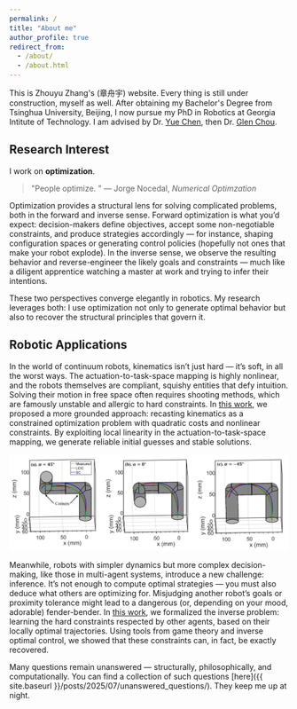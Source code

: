```yaml
---
permalink: /
title: "About me"
author_profile: true
redirect_from: 
  - /about/
  - /about.html
---
```


This is Zhouyu Zhang's (章舟宇) website. Every thing is still under construction, myself as well. After obtaining my Bachelor's Degree from Tsinghua University, Beijing, I now pursue my PhD in Robotics at Georgia Intitute of Technology. I am advised by Dr. [Yue Chen](https://sites.google.com/view/bm2lab), then Dr. [Glen Chou](https://glenchou.github.io/).

Research Interest
------
I work on **optimization**.

> "People optimize. "
> — Jorge Nocedal, *Numerical Optimzation*

Optimization provides a structural lens for solving complicated problems, both in the forward and inverse sense. Forward optimization is what you’d expect: decision-makers define objectives, accept some non-negotiable constraints, and produce strategies accordingly — for instance, shaping configuration spaces or generating control policies (hopefully not ones that make your robot explode). In the inverse sense, we observe the resulting behavior and reverse-engineer the likely goals and constraints — much like a diligent apprentice watching a master at work and trying to infer their intentions.

These two perspectives converge elegantly in robotics. My research leverages both: I use optimization not only to generate optimal behavior but also to recover the structural principles that govern it.

Robotic Applications
------
In the world of continuum robots, kinematics isn’t just hard — it’s soft, in all the worst ways. The actuation-to-task-space mapping is highly nonlinear, and the robots themselves are compliant, squishy entities that defy intuition. Solving their motion in free space often requires shooting methods, which are famously unstable and allergic to hard constraints. In [this work](https://arxiv.org/pdf/2308.10770), we proposed a more grounded approach: recasting kinematics as a constrained optimization problem with quadratic costs and nonlinear constraints. By exploiting local linearity in the actuation-to-task-space mapping, we generate reliable initial guesses and stable solutions.

![Constrained Kinematics](/images/CTR_paper_figure.png)

<!-- For robots that have simpler dynamics but greater decision space, like the scenario in multi-agent systems, inverse inference of goals & constraints are usually as important as generating optimal control policies, as the latter will require some level of knowledge of the former. You do not want to miscalculate other robots' intentions and proximity tolerance, otherwise we will have a scary (or cute) car crash. In [this work](https://iscicra25.github.io/papers/2025-Zhang-15_Constraint_Learning_in_Mult.pdf), we studied how one can formally infer the hard constraints that are well-respected by others in the multi-agent systems, from locally optimal trajectories demonstrated. Through the lens of game theory and inverse optimal control, the hard constraints can be exactly recovered. -->

Meanwhile, robots with simpler dynamics but more complex decision-making, like those in multi-agent systems, introduce a new challenge: inference. It’s not enough to compute optimal strategies — you must also deduce what others are optimizing for. Misjudging another robot’s goals or proximity tolerance might lead to a dangerous (or, depending on your mood, adorable) fender-bender. In [this work](https://iscicra25.github.io/papers/2025-Zhang-15_Constraint_Learning_in_Mult.pdf), we formalized the inverse problem: learning the hard constraints respected by other agents, based on their locally optimal trajectories. Using tools from game theory and inverse optimal control, we showed that these constraints can, in fact, be exactly recovered.

<!-- Nevertheless, many questions lie answered in front of my path. Check this [post](/posts/2025/07/unanswered_questions/) for the thinking I am current having. -->

Many questions remain unanswered — structurally, philosophically, and computationally. You can find a collection of such questions [here]({{ site.baseurl }}/posts/2025/07/unanswered_questions/). They keep me up at night.